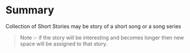 # Summary

Collection of Short Stories may be story of a short song or a song series



> Note :- if the story will be interesting and becomes longer then new space will be assigned to that story.
